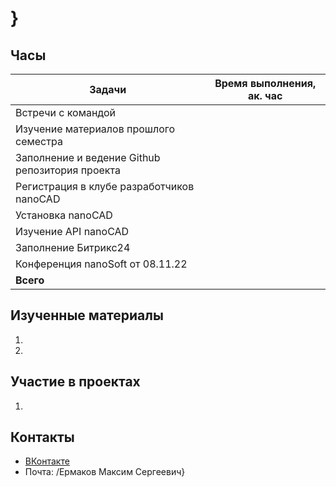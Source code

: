 # }

## Часы

|Задачи|Время выполнения, ак. час|
|----------------|----------------|
|Встречи с командой | |
|Изучение материалов прошлого семестра | |
|Заполнение и ведение Github репозитория проекта | |
|Регистрация в клубе разработчиков nanoCAD | |
|Установка nanoCAD | |
|Изучение API nanoCAD | |
|Заполнение Битрикс24 | |
|Конференция nanoSoft от 08.11.22 | |
|**Всего** | |


## Изученные материалы
1. 
2. 

## Участие в проектах

1. 

## Контакты 
- [ВКонтакте]()
- Почта: 
/Ермаков Максим Сергеевич}
